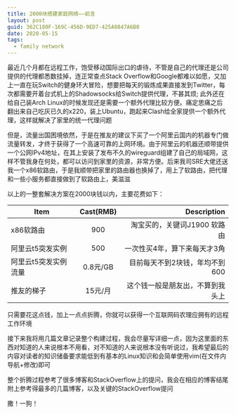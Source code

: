 ```yaml
---
title: 2000块搭建家庭网络——前言
layout: post
guid: 362C180F-169C-456D-9ED7-425A0847A6B0
date: 2020-05-15
tags:
  - family network
---
```


最近几个月都在远程工作，饱受移动国际出口的虐待，不管是自己的代理还是公司提供的代理都悉数挂掉，连正常查点Stack Overflow和Google都难以如愿，又加上一直在玩Switch的健身环大冒险，想要把每天的锻炼成果直接发到Twitter，每次都需要开着台式机上的Shadowsocks给Switch提供代理，不甚其烦; 此外还在给自己装Arch Linux的时候发现还是需要一个额外代理比较方便。痛定思痛之后翻出来自己吃灰已久的x220，装上Ubuntu，跑起来Clash给全家提供一个额外代理，这样就解决了家里的统一代理问题

但是，流量出国困境依然，于是在推友的建议下买了一个阿里云国内的机器专门做流量转发，才终于获得了一个高速可靠的上网环境。由于阿里云的机器还顺带提供一个公网IPv4地址，在其上安装了发布不久的wireguard组建了自己的局域网，这样不管我身在何处，都可以访问到家里的资源，非常方便。后来我司SRE大佬还送我一个x86软路由，于是我顺带把家里的路由器也换掉了，用上了软路由，把代理和一些小服务都直接做到了软路由上，美滋滋

以上的一整套解决方案在2000块钱以内，主要花费如下：

|Item|Cast(RMB)|Description|
|------|:----:|-----:|
|x86软路由|900|淘宝买的，关键词J1900 软路由|
|阿里云t5突发实例|500|一次性买4年，算下来每天才3角|
|阿里云t5突发实例流量|0.8元/GB|目前每天不到2块钱，年均不到600|
|推友的梯子|15元/月|这个钱一般是朋友出，不算到我头上|

只需要花这点钱，加上一点点折腾，你就可以获得一个互联网码农理应拥有的远程工作环境

接下来我将用几篇文章记录整个构建过程，我会尽量写详细一点，因为这里面的东西对知道的人来说根本不用看，对不知道的人来说根本没有听说过，我希望最后的内容对读者的知识储备要求能低到有基本的Linux知识和会简单使用vim(在文件内导航+修改)即可

整个折腾过程参考了很多博客和StackOverflow上的提问，我会在相应的博客结尾附上参考得最多的几篇博客，以及关键的StackOverflow提问

撒！一狗！